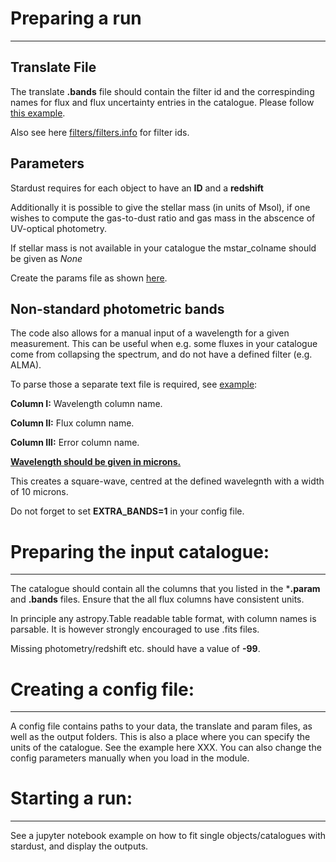 # Preparing a run
-----
## Translate File
The translate **.bands** file should contain the filter id and the correspinding names for flux and flux uncertainty entries in the catalogue. Please follow [this example](https://github.com/VasilyKokorev/stardust/blob/master/example/stellar%2Bir/example.bands).


Also see here [filters/filters.info](https://github.com/VasilyKokorev/ctf/blob/master/filters/filters.info) for filter ids.

## Parameters

Stardust requires for each object to have an **ID** and a **redshift**

Additionally it is possible to give the stellar mass (in units of Msol), if one wishes to compute the gas-to-dust ratio and gas mass in the abscence of UV-optical photometry.

If stellar mass is not available in your catalogue the mstar_colname should be given as *None*

Create the params file as shown [here](https://github.com/VasilyKokorev/stardust/blob/master/example/stellar%2Bir/example.param).


## Non-standard photometric bands

The code also allows for a manual input of a wavelength for a given measurement. This can be useful when e.g. some fluxes in your catalogue come from collapsing the spectrum, and do not have a defined filter (e.g. ALMA).

To parse those a separate text file is required, see [example](https://github.com/VasilyKokorev/stardust/blob/master/example/ir_only/example.bands_extra):

**Column I:** Wavelength column name.

**Column II:** Flux column name.

**Column III:** Error column name.

**<ins>Wavelength should be given in microns.</ins>**

This creates a square-wave, centred at the defined wavelegnth with a width of 10 microns.

Do not forget to set **EXTRA_BANDS=1** in your config file.

# Preparing the input catalogue: 
-----

The catalogue should contain all the columns that you listed in the ***.param** and **.bands** files.
Ensure that the all flux columns have consistent units.

In principle any astropy.Table readable table format, with column names is parsable. It is however strongly encouraged to use .fits files.

Missing photometry/redshift etc. should have a value of **-99**.

# Creating a config file: 
-----
A config file contains paths to your data, the translate and param files, as well as the output folders. This is also a place where you can specify the units of the catalogue. See the example here XXX. You can also change the config parameters manually when you load in the module.

# Starting a run: 
-----

See a jupyter notebook example on how to fit single objects/catalogues with stardust, and display the outputs.
